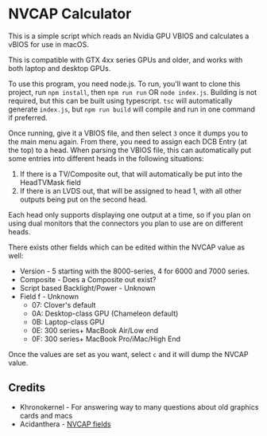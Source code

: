 # NVCAP Calculator

This is a simple script which reads an Nvidia GPU VBIOS and calculates a vBIOS for use in macOS.

This is compatible with GTX 4xx series GPUs and older, and works with both laptop and desktop GPUs.

To use this program, you need node.js. To run, you'll want to clone this project, run `npm install`, then `npm run run` OR `node index.js`. Building is not required, but this can be built using typescript. `tsc` will automatically generate `index.js`, but `npm run build` will compile and run in one command if preferred.

Once running, give it a VBIOS file, and then select `3` once it dumps you to the main menu again. From there, you need to assign each DCB Entry (at the top) to a head.
When parsing the VBIOS file, this can automatically put some entries into different heads in the following situations:

1. If there is a TV/Composite out, that will automatically be put into the HeadTVMask field
2. If there is an LVDS out, that will be assigned to head 1, with all other outputs being put on the second head.

Each head only supports displaying one output at a time, so if you plan on using dual monitors that the connectors you plan to use are on different heads.

There exists other fields which can be edited within the NVCAP value as well:
* Version - 5 starting with the 8000-series, 4 for 6000 and 7000 series.
* Composite - Does a Composite out exist?
* Script based Backlight/Power - Unknown
* Field f - Unknown
  * 07: Clover's default
  * 0A: Desktop-class GPU (Chameleon default)
  * 0B: Laptop-class GPU
  * 0E: 300 series+ MacBook Air/Low end
  * 0F: 300 series+ MacBook Pro/iMac/High End

Once the values are set as you want, select `c` and it will dump the NVCAP value.

## Credits
* Khronokernel - For answering way to many questions about old graphics cards and macs
* Acidanthera - [NVCAP fields](https://github.com/acidanthera/WhateverGreen/blob/master/Manual/NVCAP.bt)